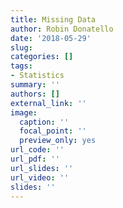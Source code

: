 ```yaml
---
title: Missing Data
author: Robin Donatello
date: '2018-05-29'
slug: 
categories: []
tags:
- Statistics
summary: ''
authors: []
external_link: ''
image:
  caption: ''
  focal_point: ''
  preview_only: yes
url_code: ''
url_pdf: ''
url_slides: ''
url_video: ''
slides: ''
---
```




